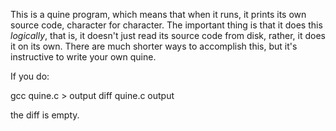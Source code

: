 This is a quine program, which means that when it runs, it prints its own 
source code, character for character. The important thing is that it does 
this *logically*, that is, it doesn't just read its source code from disk, 
rather, it does it on its own. There are much shorter ways to accomplish 
this, but it's instructive to write your own quine. 

If you do: 

gcc quine.c > output 
diff quine.c output  

the diff is empty. 
